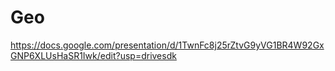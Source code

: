 # Geo
https://docs.google.com/presentation/d/1TwnFc8j25rZtvG9yVG1BR4W92GxGNP6XLUsHaSR1Iwk/edit?usp=drivesdk
